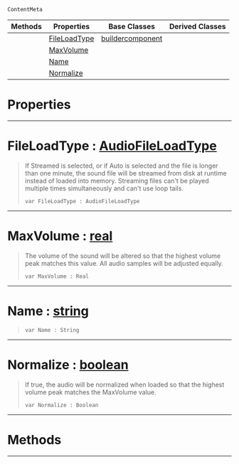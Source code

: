  `ContentMeta`

|Methods|Properties|Base Classes|Derived Classes|
|---|---|---|---|
| |[ FileLoadType](https://github.com/ArendDanielek/ZeroDocsTest/blob/master/code_reference/class_reference/soundbuilder.markdown#fileloadtype-zero-engine)|[buildercomponent](https://github.com/ArendDanielek/ZeroDocsTest/blob/master/code_reference/class_reference/buildercomponent.markdown)| |
| |[ MaxVolume](https://github.com/ArendDanielek/ZeroDocsTest/blob/master/code_reference/class_reference/soundbuilder.markdown#maxvolume-zero-engine-do)| | |
| |[ Name](https://github.com/ArendDanielek/ZeroDocsTest/blob/master/code_reference/class_reference/soundbuilder.markdown#name-zero-engine-documen)| | |
| |[ Normalize](https://github.com/ArendDanielek/ZeroDocsTest/blob/master/code_reference/class_reference/soundbuilder.markdown#normalize-zero-engine-do)| | |


 #  Properties


---  
 #  FileLoadType : [AudioFileLoadType](https://github.com/ArendDanielek/ZeroDocsTest/blob/master/code_reference/enum_reference.markdown#audiofileloadtype)

> If Streamed is selected, or if Auto is selected and the file is longer than one minute, the sound file will be streamed from disk at runtime instead of loaded into memory. Streaming files can't be played multiple times simultaneously and can't use loop tails.
> ``` lang=cpp, name=Zilch
> var FileLoadType : AudioFileLoadType


---  
 #  MaxVolume : [real](https://github.com/ArendDanielek/ZeroDocsTest/blob/master/code_reference/zilch_base_types/real.markdown)

> The volume of the sound will be altered so that the highest volume peak matches this value. All audio samples will be adjusted equally.
> ``` lang=cpp, name=Zilch
> var MaxVolume : Real


---  
 #  Name : [string](https://github.com/ArendDanielek/ZeroDocsTest/blob/master/code_reference/zilch_base_types/string.markdown)

> 
> ``` lang=cpp, name=Zilch
> var Name : String


---  
 #  Normalize : [boolean](https://github.com/ArendDanielek/ZeroDocsTest/blob/master/code_reference/zilch_base_types/boolean.markdown)

> If true, the audio will be normalized when loaded so that the highest volume peak matches the MaxVolume value.
> ``` lang=cpp, name=Zilch
> var Normalize : Boolean


---  
 #  Methods


---  
 
  
  
  
  
  
  
  

 